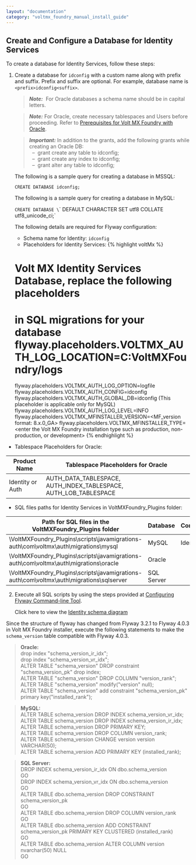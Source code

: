 ```yaml
---
layout: "documentation"
category: "voltmx_foundry_manual_install_guide"
---
```

                              

Create and Configure a Database for Identity Services
-----------------------------------------------------

To create a database for Identity Services, follow these steps:

1.  Create a database for `idconfig` with a custom name along with prefix and suffix. Prefix and suffix are optional. For example, database name is `<prefix>idconfig<suffix>`.
    
    > **_Note:_**  For Oracle databases a schema name should be in capital letters.  
      
    > **_Note:_** For Oracle, create necessary tablespaces and Users before proceeding. Refer to [Prerequisites for Volt MX Foundry with Oracle](Database_Prerequsites.html#prerequisites-for-volt-mx-foundry-with-oracle).  
    
    > **_Important:_** In addition to the grants, add the following grants while creating an Oracle DB:  
      –  grant create any table to idconfig;  
      –  grant create any index to idconfig;  
      –  grant alter any table to idconfig;
    
    The following is a sample query for creating a database in MSSQL:
    
    `CREATE DATABASE idconfig;`
    
    The following is a sample query for creating a database in MySQL:
    
    `CREATE DATABASE \`<DBNAME>\` DEFAULT CHARACTER SET utf8 COLLATE utf8\_unicode\_ci;`
    
    The following details are required for Flyway configuration:
    
    *   Schema name for Identity: `idconfig`
    *   Placeholders for Identity Services:
    {% highlight voltMx %} 
    # Volt MX Identity Services Database, replace the following placeholders 
    # in SQL migrations for your database flyway.placeholders.VOLTMX_AUTH_LOG_LOCATION=C:VoltMXFoundry/logs
    flyway.placeholders.VOLTMX_AUTH_LOG_OPTION=logfile  
    flyway.placeholders.VOLTMX_AUTH_CONFIG=idconfig  
    flyway.placeholders.VOLTMX_AUTH_GLOBAL_DB=idconfig (This placeholder is applicable only for MySQL)
    flyway.placeholders.VOLTMX_AUTH_LOG_LEVEL=INFO
    flyway.placeholders.VOLTMX_MFINSTALLER_VERSION=<MF_version format: 8.x.0_GA>
    flyway.placeholders.VOLTMX_MFINSTALLER_TYPE=<enter the Volt MX Foundry installation type 
    such as production, non-production, or development>
    {% endhighlight %}
    
  *   Tablespace Placeholders for Oracle:
  
  | Product Name | Tablespace Placeholders for Oracle |
  | --- | --- |
  | Identity or Auth | AUTH\_DATA\_TABLESPACE, AUTH\_INDEX\_TABLESPACE, AUTH\_LOB\_TABLESPACE |
        
  *   SQL files paths for Identity Services in VoltMXFoundry\_Plugins folder:
    
   | Path for SQL files in the VoltMXFoundry\_Plugins folder | Database | Component |
   | --- | --- | --- |
   | \\VoltMXFoundry\_Plugins\\scripts\\javamigrations-auth\\com\\voltmx\\auth\\migrations\\mysql | MySQL | Identity |
   | \\VoltMXFoundry\_Plugins\\scripts\\javamigrations-auth\\com\\voltmx\\auth\\migrations\\oracle | Oracle |
   | \\VoltMXFoundry\_Plugins\\scripts\\javamigrations-auth\\com\\voltmx\\auth\\migrations\\sqlserver | SQL Server |
        
2.  Execute all SQL scripts by using the steps provided at [Configuring Flyway Command-line Tool](FlywayNew.html).
    
    Click here to view the [Identity schema diagram](http://docs.voltmx.com/8_x_PDFs/MFSchema_Diagrams/identity.png)
    

Since the structure of flyway has changed from Flyway 3.2.1 to Flyway 4.0.3 in Volt MX Foundry installer, execute the following statements to make the `schema_version` table compatible with Flyway 4.0.3.

> **Oracle:**  
drop index "schema\_version\_ir\_idx";  
drop index "schema\_version\_vr\_idx";  
ALTER TABLE "schema\_version" DROP constraint "schema\_version\_pk" drop index;  
ALTER TABLE "schema\_version" DROP COLUMN "version\_rank";  
ALTER TABLE "schema\_version" modify("version" null);  
ALTER TABLE "schema\_version" add constraint "schema\_version\_pk" primary key("installed\_rank");  
  
> **MySQL:**  
ALTER TABLE schema\_version DROP INDEX schema\_version\_vr\_idx;  
ALTER TABLE schema\_version DROP INDEX schema\_version\_ir\_idx;  
ALTER TABLE schema\_version DROP PRIMARY KEY;  
ALTER TABLE schema\_version DROP COLUMN version\_rank;  
ALTER TABLE schema\_version CHANGE version version VARCHAR(50);  
ALTER TABLE schema\_version ADD PRIMARY KEY (installed\_rank);  
  
> **SQL Server:**  
DROP INDEX schema\_version\_ir\_idx ON dbo.schema\_version  
GO  
DROP INDEX schema\_version\_vr\_idx ON dbo.schema\_version  
GO  
ALTER TABLE dbo.schema\_version DROP CONSTRAINT schema\_version\_pk  
GO  
ALTER TABLE dbo.schema\_version DROP COLUMN version\_rank  
GO  
ALTER TABLE dbo.schema\_version ADD CONSTRAINT schema\_version\_pk PRIMARY KEY CLUSTERED (installed\_rank)  
GO  
ALTER TABLE dbo.schema\_version ALTER COLUMN version nvarchar(50) NULL  
GO
